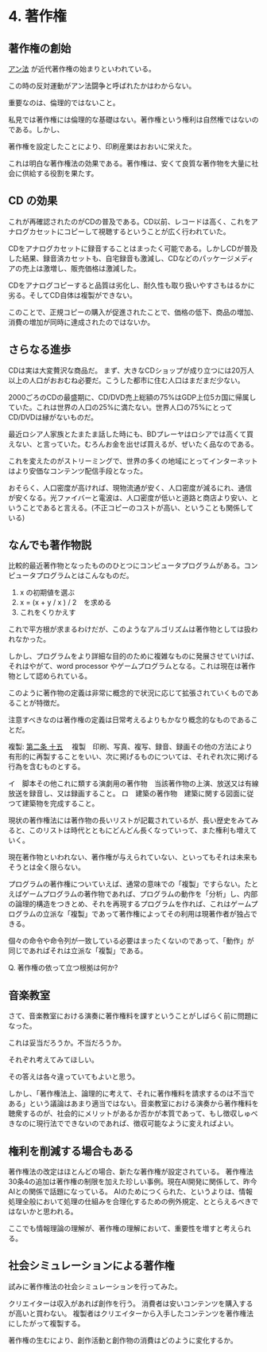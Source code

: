 # 4. 著作権
## 著作権の創始

[アン法](https://ja.wikipedia.org/wiki/%E3%82%A2%E3%83%B3%E6%B3%95) が近代著作権の始まりといわれている。

この時の反対運動がアン法闘争と呼ばれたかはわからない。

重要なのは、倫理的ではないこと。

私見では著作権には倫理的な基礎はない。著作権という権利は自然権ではないのである。しかし、

著作権を設定したことにより、印刷産業はおおいに栄えた。

これは明白な著作権法の効果である。著作権は、安くて良質な著作物を大量に社会に供給する役割を果たす。

## CD の効果

これが再確認されたのがCDの普及である。CD以前、レコードは高く、これをアナログカセットにコピーして視聴するということが広く行われていた。

CDをアナログカセットに録音することはまったく可能である。しかしCDが普及した結果、録音済カセットも、自宅録音も激減し、CDなどのパッケージメディアの売上は激増し、販売価格は激減した。

CDをアナログコピーすると品質は劣化し、耐久性も取り扱いやすさもはるかに劣る。そしてCD自体は複製ができない。

このことで、正規コピーの購入が促進されたことで、価格の低下、商品の増加、消費の増加が同時に達成されたのではないか。

## さらなる進歩

CDは実は大変贅沢な商品だ。
まず、大きなCDショップが成り立つには20万人以上の人口がおおむね必要だ。こうした都市に住む人口はまだまだ少ない。

2000ごろのCDの最盛期に、CD/DVD売上総額の75%はGDP上位5カ国に帰属していた。これは世界の人口の25%に満たない。世界人口の75%にとってCD/DVDは縁がないものだ。

最近ロシア人家族とたまたま話した時にも、BDプレーヤはロシアでは高くて買えない、と言っていた。むろんお金を出せば買えるが、ぜいたく品なのである。

これを変えたのがストリーミングで、世界の多くの地域にとってインターネットはより安価なコンテンツ配信手段となった。

おそらく、人口密度が高ければ、現物流通が安く、人口密度が減るにれ、通信が安くなる。光ファイバーと電波は、人口密度が低いと道路と商店より安い、ということであると言える。(不正コピーのコストが高い、ということも関係している)

## なんでも著作物説

比較的最近著作物となったもののひとつにコンピュータプログラムがある。コンピュータプログラムとはこんなものだ。

 1. x の初期値を選ぶ
 1. x = (x + y / x ) / 2　を求める
 1. これをくりかえす

これで平方根が求まるわけだが、このようなアルゴリズムは著作物としては扱われなかった。

しかし、プログラムをより詳細な目的のために複雑なものに発展させていけば、それはやがて、word processor やゲームプログラムとなる。これは現在は著作物として認められている。


このように著作物の定義は非常に概念的で状況に応じて拡張されていくものであることが特徴だ。

注意すべきなのは著作権の定義は日常考えるよりもかなり概念的なものであることだ。

複製: 
[第二条 十五](
    https://elaws.e-gov.go.jp/document?lawid=345AC0000000048_20220617_504AC0000000068#Mp-At_2) 　複製　印刷、写真、複写、録音、録画その他の方法により有形的に再製することをいい、次に掲げるものについては、それぞれ次に掲げる行為を含むものとする。

イ　脚本その他これに類する演劇用の著作物　当該著作物の上演、放送又は有線放送を録音し、又は録画すること。
ロ　建築の著作物　建築に関する図面に従つて建築物を完成すること。

現状の著作権法には著作物の長いリストが記載されているが、長い歴史をみてみると、このリストは時代とともにどんどん長くなっていって、また権利も増えていく。

現在著作物といわれない、著作権が与えられていない、といってもそれは未来もそうとは全く限らない。


プログラムの著作権についていえば、通常の意味での「複製」ですらない。たとえばゲームプログラムの著作物であれば、プログラムの動作を「分析」し、内部の論理的構造をつきとめ、それを再現するプログラムを作れば、これはゲームプログラムの立派な「複製」であって著作権によってその利用は現著作者が独占できる。

個々の命令や命令列が一致している必要はまったくないのであって、「動作」が同じであればそれは立派な「複製」である。

Q. 著作権の依って立つ根拠は何か?

## 音楽教室

さて、音楽教室における演奏に著作権料を課すということがしばらく前に問題になった。

これは妥当だろうか。不当だろうか。

それぞれ考えてみてほしい。

その答えは各々違っていてもよいと思う。

しかし、「著作権法上、論理的に考えて、それに著作権料を請求するのは不当である」という議論はあまり適当ではない。音楽教室における演奏から著作権料を聴衆するのが、社会的にメリットがあるか否かが本質であって、もし徴収しゅべきなのに現行法でできないのであれば、徴収可能なように変えればよい。

## 権利を削減する場合もある

著作権法の改定はほとんどの場合、新たな著作権が設定されている。
著作権法30条4の追加は著作権の制限を加えた珍しい事例。現在AI開発に関係して、昨今AIとの関係で話題になっている。
AIのためにつくられた、というよりは、情報処理全般において処理の仕組みを合理化するための例外規定、ととらえるべきではないかと思われる。

ここでも情報理論の理解が、著作権の理解において、重要性を増すと考えられる。

## 社会シミュレーションによる著作権

試みに著作権法の社会シミュレーションを行ってみた。

クリエイターは収入があれば創作を行う。
消費者は安いコンテンツを購入するが高いと買わない。
複製者はクリエイターから入手したコンテンツを著作権法にしたがって複製する。

著作権の生むにより、創作活動と創作物の消費はどのように変化するか。

